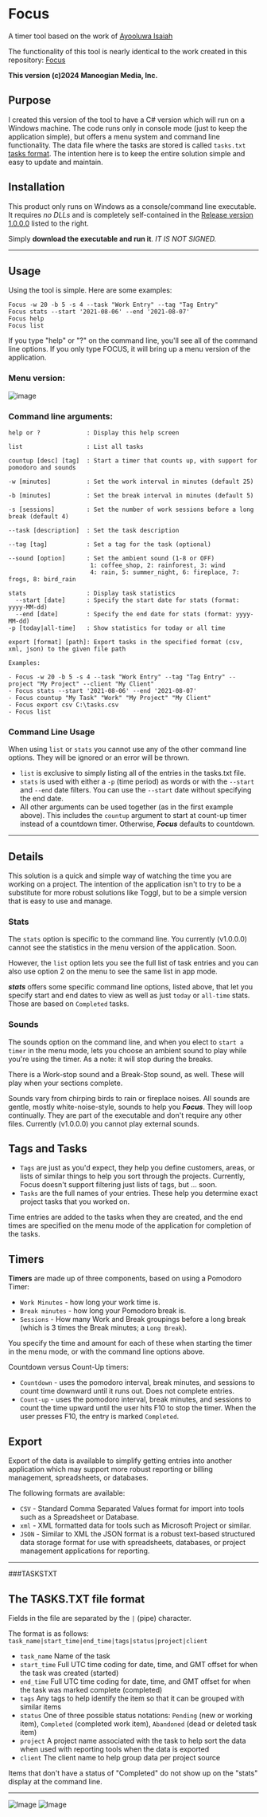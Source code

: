 # Focus
A timer tool based on the work of [Ayooluwa Isaiah](https://github.com/ayoisaiah)

The functionality of this tool is nearly identical to the work created in this repository:
[Focus](https://github.com/ayoisaiah/focus)

**This version (c)2024 Manoogian Media, Inc.**

## Purpose
I created this version of the tool to have a C# version which will run on a Windows machine. The code runs only in console mode (just to keep the application simple), but offers a menu system and command line functionality. The data file where the tasks are stored is called `tasks.txt` [tasks format](TASKSTXT). The intention here is to keep the entire solution simple and easy to update and maintain.

## Installation
This product only runs on Windows as a console/command line executable. It requires *no DLLs* and is completely self-contained in the [Release version 1.0.0.0](https://github.com/PaulJManoogian/Focus/releases/tag/v1.0.0.0) listed to the right.

Simply **download the executable and run it**. *IT IS NOT SIGNED.*

-----

## Usage
Using the tool is simple. Here are some examples:

```
Focus -w 20 -b 5 -s 4 --task "Work Entry" --tag "Tag Entry"
Focus stats --start '2021-08-06' --end '2021-08-07'
Focus help
Focus list
```

If you type "help" or "?" on the command line, you'll see all of the command line options.
If you only type FOCUS, it will bring up a menu version of the application.

### Menu version:
![image](https://github.com/user-attachments/assets/e5d69362-8d3d-46f4-9856-04cea0da446a)


### Command line arguments:

```
help or ?             : Display this help screen

list                  : List all tasks

countup [desc] [tag]  : Start a timer that counts up, with support for pomodoro and sounds

-w [minutes]          : Set the work interval in minutes (default 25)

-b [minutes]          : Set the break interval in minutes (default 5)

-s [sessions]         : Set the number of work sessions before a long break (default 4)

--task [description]  : Set the task description

--tag [tag]           : Set a tag for the task (optional)

--sound [option]      : Set the ambient sound (1-8 or OFF)
                       1: coffee_shop, 2: rainforest, 3: wind
                       4: rain, 5: summer_night, 6: fireplace, 7: frogs, 8: bird_rain
                       
stats                 : Display task statistics
  --start [date]      : Specify the start date for stats (format: yyyy-MM-dd)
  --end [date]        : Specify the end date for stats (format: yyyy-MM-dd)
-p [today|all-time]   : Show statistics for today or all time

export [format] [path]: Export tasks in the specified format (csv, xml, json) to the given file path

Examples:

- Focus -w 20 -b 5 -s 4 --task "Work Entry" --tag "Tag Entry" --project "My Project" --client "My Client"
- Focus stats --start '2021-08-06' --end '2021-08-07'
- Focus countup "My Task" "Work" "My Project" "My Client"
- Focus export csv C:\tasks.csv
- Focus list
```

### Command Line Usage
When using `list` or `stats` you cannot use any of the other command line options. They will be ignored or an error will be thrown.
- `list` is exclusive to simply listing all of the entries in the tasks.txt file.
- `stats` is used with either a `-p` (time period) as words or with the `--start` and `--end` date filters. You can use the `--start` date without specifying the end date.
- All other arguments can be used together (as in the first example above). This includes the `countup` argument to start at count-up timer instead of a countdown timer. Otherwise, ***Focus*** defaults to countdown.

-----

## Details
This solution is a quick and simple way of watching the time you are working on a project. The intention of the application isn't to try to be a substitute for more robust solutions like Toggl, but to be a simple version that is easy to use and manage.

### Stats
The `stats` option is specific to the command line. You currently (v1.0.0.0) cannot see the statistics in the menu version of the application. Soon.

However, the `list` option lets you see the full list of task entries and you can also use option 2 on the menu to see the same list in app mode.

***stats*** offers some specific command line options, listed above, that let you specify start and end dates to view as well as just `today` or `all-time` stats. Those are based on `Completed` tasks.

### Sounds
The sounds option on the command line, and when you elect to `start a timer` in the menu mode, lets you choose an ambient sound to play while you're using the timer. As a note: it will stop during the breaks.

There is a Work-stop sound and a Break-Stop sound, as well. These will play when your sections complete.

Sounds vary from chirping birds to rain or fireplace noises. All sounds are gentle, mostly white-noise-style, sounds to help you ***Focus***. They will loop continually. They are part of the executable and don't require any other files. Currently (v1.0.0.0) you cannot play external sounds.

## Tags and Tasks
- `Tags` are just as you'd expect, they help you define customers, areas, or lists of similar things to help you sort through the projects. Currently, Focus doesn't support filtering just lists of tags, but ... soon.
- `Tasks` are the full names of your entries. These help you determine exact project tasks that you worked on.

Time entries are added to the tasks when they are created, and the end times are specified on the menu mode of the application for completion of the tasks.

## Timers
**Timers** are made up of three components, based on using a Pomodoro Timer: 
- `Work Minutes` - how long your work time is.
- `Break minutes` - how long your Pomodoro break is.
- `Sessions` - How many Work and Break groupings before a long break (which is 3 times the Break minutes; a `Long Break`).

You specify the time and amount for each of these when starting the timer in the menu mode, or with the command line options above.

Countdown versus Count-Up timers:

- `Countdown` - uses the pomodoro interval, break minutes, and sessions to count time downward until it runs out. Does not complete entries.
- `Count-up` - uses the pomodoro interval, break minutes, and sessions to count the time upward until the user hits F10 to stop the timer. When the user presses F10, the entry is marked `Completed`.

## Export
Export of the data is available to simplify getting entries into another application which may support more robust reporting or billing management, spreadsheets, or databases.

The following formats are available:
- `CSV` - Standard Comma Separated Values format for import into tools such as a Spreadsheet or Database.
- `xml` - XML formatted data for tools such as Microsoft Project or similar.
- `JSON` - Similar to XML the JSON format is a robust text-based structured data storage format for use with spreadsheets, databases, or project management applications for reporting.
  
-----
###TASKSTXT
## The TASKS.TXT file format

Fields in the file are separated by the `|` (pipe) character.

The format is as follows:
`task_name|start_time|end_time|tags|status|project|client`

- `task_name` Name of the task
- `start_time` Full UTC time coding for date, time, and GMT offset for when the task was created (started)
- `end_time` Full UTC time coding for date, time, and GMT offset for when the task was marked complete (completed)
- `tags` Any tags to help identify the item so that it can be grouped with similar items
- `status` One of three possible status notations: `Pending` (new or working item), `Completed` (completed work item), `Abandoned` (dead or deleted task item)
- `project` A project name associated with the task to help sort the data when used with reporting tools when the data is exported
- `client` The client name to help group data per project source

 Items that don't have a status of "Completed" do not show up on the "stats" display at the command line. 

-----


![Image](https://img.shields.io/badge/C%23-Release-blue?style=plastic&logo=csharp&logoColor=white) ![Image](https://img.shields.io/badge/C%23-v1.0.0.0-Blue?style=plastic)
